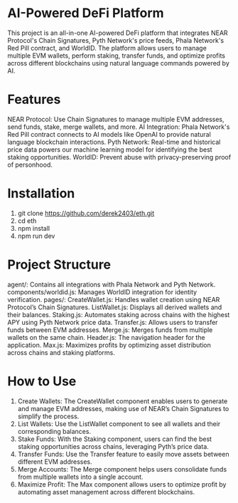 # AI-Powered DeFi Platform
This project is an all-in-one AI-powered DeFi platform that integrates NEAR Protocol's Chain Signatures, Pyth Network's price feeds, Phala Network's Red Pill contract, and WorldID. The platform allows users to manage multiple EVM wallets, perform staking, transfer funds, and optimize profits across different blockchains using natural language commands powered by AI.

# Features
NEAR Protocol: Use Chain Signatures to manage multiple EVM addresses, send funds, stake, merge wallets, and more.
AI Integration: Phala Network's Red Pill contract connects to AI models like OpenAI to provide natural language blockchain interactions.
Pyth Network: Real-time and historical price data powers our machine learning model for identifying the best staking opportunities.
WorldID: Prevent abuse with privacy-preserving proof of personhood.

# Installation
1. git clone https://github.com/derek2403/eth.git
2. cd eth
3. npm install
4. npm run dev

# Project Structure
agent/: Contains all integrations with Phala Network and Pyth Network.
components/worldid.js: Manages WorldID integration for identity verification.
pages/:
CreateWallet.js: Handles wallet creation using NEAR Protocol’s Chain Signatures.
ListWallet.js: Displays all derived wallets and their balances.
Staking.js: Automates staking across chains with the highest APY using Pyth Network price data.
Transfer.js: Allows users to transfer funds between EVM addresses.
Merge.js: Merges funds from multiple wallets on the same chain.
Header.js: The navigation header for the application.
Max.js: Maximizes profits by optimizing asset distribution across chains and staking platforms.

# How to Use
1. Create Wallets: The CreateWallet component enables users to generate and manage EVM addresses, making use of NEAR’s Chain Signatures to simplify the process.
2. List Wallets: Use the ListWallet component to see all wallets and their corresponding balances.
3. Stake Funds: With the Staking component, users can find the best staking opportunities across chains, leveraging Pyth’s price data.
4. Transfer Funds: Use the Transfer feature to easily move assets between different EVM addresses.
5. Merge Accounts: The Merge component helps users consolidate funds from multiple wallets into a single account.
6. Maximize Profit: The Max component allows users to optimize profit by automating asset management across different blockchains.
